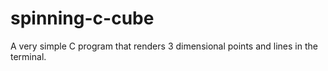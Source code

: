 # spinning-c-cube
A very simple C program that renders 3 dimensional points and lines in the terminal.

